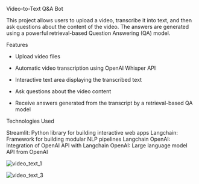 Video-to-Text Q&A Bot

This project allows users to upload a video, transcribe it into text, and then ask questions about the content of the video. The answers are generated using a powerful retrieval-based Question Answering (QA) model.

Features

- Upload video files

- Automatic video transcription using OpenAI Whisper API

- Interactive text area displaying the transcribed text

- Ask questions about the video content

- Receive answers generated from the transcript by a retrieval-based QA model

Technologies Used

Streamlit: Python library for building interactive web apps
Langchain: Framework for building modular NLP pipelines
Langchain OpenAI: Integration of OpenAI API with Langchain
OpenAI: Large language model API from OpenAI

![video_text_1](https://github.com/user-attachments/assets/92680309-617b-4023-91c2-f196cb20cb7a)

![video_text_3](https://github.com/user-attachments/assets/b26a9d8c-428c-46da-90bc-965d43165db7)

